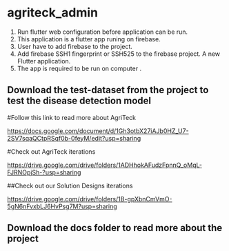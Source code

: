 # agriteck_admin

1. Run flutter web configuration before application can be run.
2. This application is a flutter app runing on firebase.
3. User have to add firebase to the project.
4. Add firebase SSH1 fingerprint or SSH525 to the firebase project. A new Flutter application.
5. The app is required to be run on computer .


## Download the test-dataset from the project to test the disease detection model

#Follow this link to read more about AgriTeck

https://docs.google.com/document/d/1Gh3otbX27iAJb0HZ_U7-2SV7sqaQCtpRSqf0b-0feyM/edit?usp=sharing

#Check out AgriTeck iterations

https://drive.google.com/drive/folders/1ADHhokAFudzFpnnQ_oMqL-FJRNOpjSh-?usp=sharing

##Check out our Solution Designs iterations

https://drive.google.com/drive/folders/1B-gpXbnCmVmO-5gN6nFvxbLJ6HvPsg7M?usp=sharing


## Download the docs folder to read more about the project



